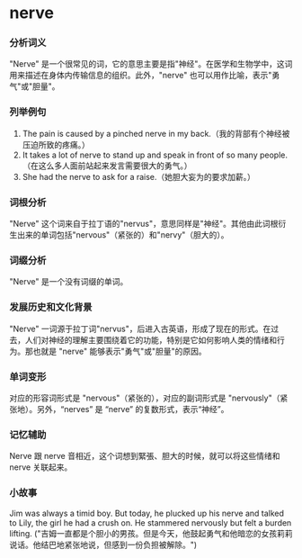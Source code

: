 # nerve

### 分析词义

  

"Nerve" 是一个很常见的词，它的意思主要是指"神经"。在医学和生物学中，这词用来描述在身体内传输信息的组织。此外，"nerve" 也可以用作比喻，表示"勇气"或"胆量"。

  

### 列举例句

  

1.  The pain is caused by a pinched nerve in my back.（我的背部有个神经被压迫所致的疼痛。）
2.  It takes a lot of nerve to stand up and speak in front of so many people.（在这么多人面前站起来发言需要很大的勇气。）
3.  She had the nerve to ask for a raise.（她胆大妄为的要求加薪。）

  

### 词根分析

  

"Nerve" 这个词来自于拉丁语的"nervus"，意思同样是"神经"。其他由此词根衍生出来的单词包括"nervous"（紧张的）和"nervy"（胆大的）。

  

### 词缀分析

  

"Nerve" 是一个没有词缀的单词。

  

### 发展历史和文化背景

  

"Nerve" 一词源于拉丁词"nervus"，后进入古英语，形成了现在的形式。在过去，人们对神经的理解主要围绕着它的功能，特别是它如何影响人类的情绪和行为。那也就是 "nerve" 能够表示"勇气"或"胆量"的原因。

  

### 单词变形

  

对应的形容词形式是 "nervous"（紧张的），对应的副词形式是 "nervously"（紧张地）。另外，“nerves” 是 “nerve” 的复数形式，表示“神经”。

  

### 记忆辅助

  

Nerve 跟 nerve 音相近，这个词想到緊張、胆大的时候，就可以将这些情绪和 nerve 关联起来。

  

### 小故事

  

Jim was always a timid boy. But today, he plucked up his nerve and talked to Lily, the girl he had a crush on. He stammered nervously but felt a burden lifting. ("吉姆一直都是个胆小的男孩。但是今天，他鼓起勇气和他暗恋的女孩莉莉说话。他结巴地紧张地说，但感到一份负担被解除。")

